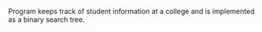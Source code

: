 Program keeps track of student information at a college and is implemented as a binary search tree.
